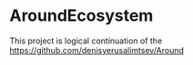 # AroundEcosystem
This project is logical continuation of  the https://github.com/denisyerusalimtsev/Around

